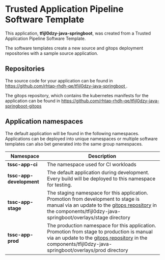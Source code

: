 # Trusted Application Pipeline Software Template

This application, **tfijl0dzy-java-springboot**, was created from a Trusted Application Pipeline Software Template.

The software templates create a new source and gitops deployment repositories with a sample source application. 

## Repositories

The source code for your application can be found in [https://github.com/rhtap-rhdh-qe/tfijl0dzy-java-springboot ](https://github.com/rhtap-rhdh-qe/tfijl0dzy-java-springboot ).
 
The gitops repository, which contains the kubernetes manifests for the application can be found in 
[https://github.com/rhtap-rhdh-qe/tfijl0dzy-java-springboot-gitops ](https://github.com/rhtap-rhdh-qe/tfijl0dzy-java-springboot-gitops ) 

## Application namespaces 

The default application will be found in the following namespaces. Applications can be deployed into unique namespaces or multiple software templates can also bet generated into the same group namespaces.  

|  Namespace   |  Description   |  
| -------- | -------- |
| **tssc-app-ci** | The namespace used for CI workloads |
| **tssc-app-development** | The default application during development. Every build will be deployed to this namespace for testing. |
| **tssc-app-stage** | The staging namespace for this application. Promotion from development to stage is manual via an update to the [gitops repository](https://github.com/rhtap-rhdh-qe/tfijl0dzy-java-springboot-gitops ) in the components/tfijl0dzy-java-springboot/overlays/stage directory |
| **tssc-app-prod** | The production namespace for this application. Promotion from stage to production is manual via an update to the [gitops repository](https://github.com/rhtap-rhdh-qe/tfijl0dzy-java-springboot-gitops ) in the components/tfijl0dzy-java-springboot/overlays/prod directory |
